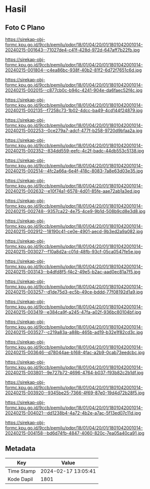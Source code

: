 # Hasil

## Foto C Plano

https://sirekap-obj-formc.kpu.go.id/9ccb/pemilu/pdpr/18/01/04/20/01/1801042001014-20240215-001643--71027de4-c41f-428d-972d-647aff7b22fb.jpg

https://sirekap-obj-formc.kpu.go.id/9ccb/pemilu/pdpr/18/01/04/20/01/1801042001014-20240215-001804--c4ea86bc-938f-40b2-81f2-6d72f7651c6d.jpg

https://sirekap-obj-formc.kpu.go.id/9ccb/pemilu/pdpr/18/01/04/20/01/1801042001014-20240215-002015--c877cb0c-b94c-4241-904e-da6faec52f4c.jpg

https://sirekap-obj-formc.kpu.go.id/9ccb/pemilu/pdpr/18/01/04/20/01/1801042001014-20240215-002135--f7258c73-1b02-4dcc-ba49-4cd144f24879.jpg

https://sirekap-obj-formc.kpu.go.id/9ccb/pemilu/pdpr/18/01/04/20/01/1801042001014-20240215-002253--0ce279a7-adcf-477f-b258-9720d9bfaa2a.jpg

https://sirekap-obj-formc.kpu.go.id/9ccb/pemilu/pdpr/18/01/04/20/01/1801042001014-20240215-002352--834dd559-eefc-4c2f-badc-44db553c5138.jpg

https://sirekap-obj-formc.kpu.go.id/9ccb/pemilu/pdpr/18/01/04/20/01/1801042001014-20240215-002514--4fc2a66a-6e4f-418c-8083-7a8e63d03e35.jpg

https://sirekap-obj-formc.kpu.go.id/9ccb/pemilu/pdpr/18/01/04/20/01/1801042001014-20240215-002632--e10f74a1-6578-4d01-85fe-aae72ab1a3ed.jpg

https://sirekap-obj-formc.kpu.go.id/9ccb/pemilu/pdpr/18/01/04/20/01/1801042001014-20240215-002748--9357ca22-4e75-4ce9-9b1d-508b9cd8e3d8.jpg

https://sirekap-obj-formc.kpu.go.id/9ccb/pemilu/pdpr/18/01/04/20/01/1801042001014-20240215-002912--18190c41-ce0e-4901-aecd-9b3ed2a9a082.jpg

https://sirekap-obj-formc.kpu.go.id/9ccb/pemilu/pdpr/18/01/04/20/01/1801042001014-20240215-003027--f10a8d2a-c01d-48fb-93cf-05ca0547fe5e.jpg

https://sirekap-obj-formc.kpu.go.id/9ccb/pemilu/pdpr/18/01/04/20/01/1801042001014-20240215-003143--b4dfd8f5-f4c2-49e5-b2ac-aad0ec81a7f5.jpg

https://sirekap-obj-formc.kpu.go.id/9ccb/pemilu/pdpr/18/01/04/20/01/1801042001014-20240215-003257--d1de75d3-ec5b-49ce-bddd-77f08192d1a9.jpg

https://sirekap-obj-formc.kpu.go.id/9ccb/pemilu/pdpr/18/01/04/20/01/1801042001014-20240215-003419--e384ca9f-a245-47fa-a02f-936bc80104bf.jpg

https://sirekap-obj-formc.kpu.go.id/9ccb/pemilu/pdpr/18/01/04/20/01/1801042001014-20240215-003527--c219a83a-a88b-465b-ad19-b32e1f82cd3c.jpg

https://sirekap-obj-formc.kpu.go.id/9ccb/pemilu/pdpr/18/01/04/20/01/1801042001014-20240215-003646--d78044ae-b168-4fac-a2b9-0cab73eedcbc.jpg

https://sirekap-obj-formc.kpu.go.id/9ccb/pemilu/pdpr/18/01/04/20/01/1801042001014-20240215-003801--9e727b72-4696-4764-b037-f93b82c2b1df.jpg

https://sirekap-obj-formc.kpu.go.id/9ccb/pemilu/pdpr/18/01/04/20/01/1801042001014-20240215-003920--9345be25-7366-4f69-87e0-19d4d72b28f5.jpg

https://sirekap-obj-formc.kpu.go.id/9ccb/pemilu/pdpr/18/01/04/20/01/1801042001014-20240215-004021--dd1238b4-4a72-4b2e-a7ac-5f13ed07c11d.jpg

https://sirekap-obj-formc.kpu.go.id/9ccb/pemilu/pdpr/18/01/04/20/01/1801042001014-20240215-004158--bd6d74fb-4847-4060-820c-7ea05a40ca91.jpg


## Metadata

| Key        | Value               |
| ---------- | ------------------- |
| Time Stamp | 2024-02-17 13:05:41 |
| Kode Dapil | 1801                |



